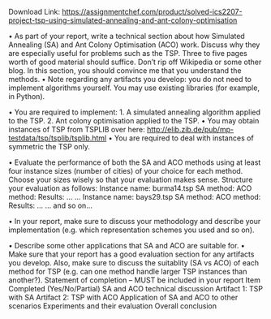 Download Link: https://assignmentchef.com/product/solved-ics2207-project-tsp-using-simulated-annealing-and-ant-colony-optimisation
<br>



• As part of your report, write a technical section about how Simulated Annealing (SA) and Ant Colony Optimisation (ACO) work. Discuss why they are especially useful for problems such as the TSP. Three to five pages worth of good material should suffice. Don’t rip off Wikipedia or some other blog. In this section, you should convince me that you understand the methods. • Note regarding any artifacts you develop: you do not need to implement algorithms yourself. You may use existing libraries (for example, in Python).

• You are required to implement: 1. A simulated annealing algorithm applied to the TSP. 2. Ant colony optimisation applied to the TSP. • You may obtain instances of TSP from TSPLIB over here: http://elib.zib.de/pub/mp-testdata/tsp/tsplib/tsplib.html • You are required to deal with instances of symmetric the TSP only.

• Evaluate the performance of both the SA and ACO methods using at least four instance sizes (number of cities) of your choice for each method. Choose your sizes wisely so that your evaluation makes sense. Structure your evaluation as follows: Instance name: burma14.tsp SA method: ACO method: Results: … … Instance name: bays29.tsp SA method: ACO method: Results: … … and so on…

• In your report, make sure to discuss your methodology and describe your implementation (e.g. which representation schemes you used and so on).

• Describe some other applications that SA and ACO are suitable for. • Make sure that your report has a good evaluation section for any artifacts you develop. Also, make sure to discuss the suitablity (SA vs ACO) of each method for TSP (e.g. can one method handle larger TSP instances than another?). Statement of completion – MUST be included in your report Item Completed (Yes/No/Partial) SA and ACO technical discussion Artifact 1: TSP with SA Artifact 2: TSP with ACO Application of SA and ACO to other scenarios Experiments and their evaluation Overall conclusion